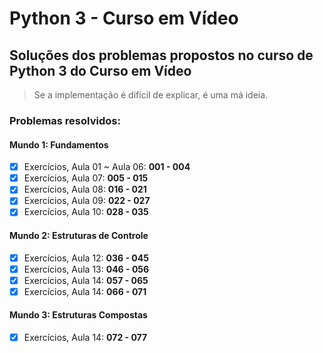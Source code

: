 # Python 3 - Curso em Vídeo

## Soluções dos problemas propostos no curso de Python 3 do Curso em Vídeo

> Se a implementação é difícil de explicar, é uma má ideia. 

### Problemas resolvidos: 

#### Mundo 1: Fundamentos

- [x] Exercícios, Aula 01 ~ Aula 06: **001 - 004**
- [x] Exercícios, Aula 07: **005 - 015**
- [x] Exercícios, Aula 08: **016 - 021**
- [x] Exercícios, Aula 09: **022 - 027**
- [x] Exercícios, Aula 10: **028 - 035**

#### Mundo 2: Estruturas de Controle

- [x] Exercícios, Aula 12: **036 - 045**
- [x] Exercícios, Aula 13: **046 - 056**
- [x] Exercícios, Aula 14: **057 - 065**
- [x] Exercícios, Aula 14: **066 - 071**

#### Mundo 3: Estruturas Compostas

- [x] Exercícios, Aula 14: **072 - 077**
